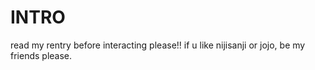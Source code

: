 # INTRO
read my rentry before interacting please!! if u like nijisanji or jojo, be my friends please.

